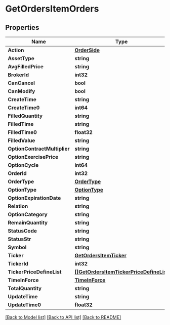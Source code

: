 # GetOrdersItemOrders

## Properties

Name | Type | Description | Notes
------------ | ------------- | ------------- | -------------
**Action** | [**OrderSide**](OrderSide.md) |  | [optional] 
**AssetType** | **string** |  | [optional] 
**AvgFilledPrice** | **string** |  | [optional] 
**BrokerId** | **int32** |  | [optional] 
**CanCancel** | **bool** |  | [optional] 
**CanModify** | **bool** |  | [optional] 
**CreateTime** | **string** |  | [optional] 
**CreateTime0** | **int64** |  | [optional] 
**FilledQuantity** | **string** |  | [optional] 
**FilledTime** | **string** |  | [optional] 
**FilledTime0** | **float32** |  | [optional] 
**FilledValue** | **string** |  | [optional] 
**OptionContractMultiplier** | **string** |  | [optional] 
**OptionExercisePrice** | **string** |  | [optional] 
**OptionCycle** | **int64** |  | [optional] 
**OrderId** | **int32** |  | [optional] 
**OrderType** | [**OrderType**](OrderType.md) |  | [optional] 
**OptionType** | [**OptionType**](OptionType.md) |  | [optional] 
**OptionExpirationDate** | **string** |  | [optional] 
**Relation** | **string** |  | [optional] 
**OptionCategory** | **string** |  | [optional] 
**RemainQuantity** | **string** |  | [optional] 
**StatusCode** | **string** |  | [optional] 
**StatusStr** | **string** |  | [optional] 
**Symbol** | **string** |  | [optional] 
**Ticker** | [**GetOrdersItemTicker**](GetOrdersItem_ticker.md) |  | [optional] 
**TickerId** | **int32** |  | [optional] 
**TickerPriceDefineList** | [**[]GetOrdersItemTickerPriceDefineList**](GetOrdersItem_tickerPriceDefineList.md) |  | [optional] 
**TimeInForce** | [**TimeInForce**](TimeInForce.md) |  | [optional] 
**TotalQuantity** | **string** |  | [optional] 
**UpdateTime** | **string** |  | [optional] 
**UpdateTime0** | **float32** |  | [optional] 

[[Back to Model list]](../README.md#documentation-for-models) [[Back to API list]](../README.md#documentation-for-api-endpoints) [[Back to README]](../README.md)


